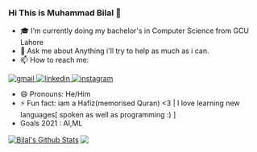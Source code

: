 ### Hi This is Muhammad Bilal 👋

- 🎓 I’m currently doing my bachelor's in Computer Science from GCU Lahore
- 💬 Ask me about Anything i'll try to help as much as i can.
- 📫 How to reach me: 
<a href="mailto:mbilal.sajjad951@gmail.com" target="_blank" rel="nofollow noopener noreferrer">
  <img alt="gmail" src="https://img.shields.io/badge/gmail-%23D14836.svg?&style=for-the-badge&logo=Gmail&logoColor=white"/>
</a>
<a href="https://www.linkedin.com/in/mobilal951/" target="_blank" rel="nofollow noopener noreferrer">
  <img alt="linkedin" src="https://img.shields.io/badge/linkedin-%230077B5.svg?&style=for-the-badge&logo=linkedIn&logoColor=white"/>
</a>
<a href="https://www.instagram.com/mohammad_bilal951/" target="_blank" rel="nofollow noopener noreferrer">
  <img alt="instagram" src="https://img.shields.io/badge/instagram-%23D14836.svg?&style=for-the-badge&logo=instagram&logoColor=white"/>
</a>

- 😄 Pronouns: He/Him
- ⚡ Fun fact: iam a Hafiz(memorised Quran) <3 | I love learning new languages[ spoken as well as programming :) ]
- Goals 2021 : AI,ML

<a href="https://github.com/mohammadbilal951">
<img align="center" alt="Bilal's Github Stats" src="https://github-readme-stats.codestackr.vercel.app/api?username=mohammadbilal951&show_icons=true&hide_border=true&count_private=true&include_all_commits=true&theme=radical" /></a>

<a href="https://github.com/mohammadbilal951">
  <img align="center" src="https://github-readme-stats.anuraghazra1.vercel.app/api/top-langs/?username=mohammadbilal951&layout=compact&theme=radical" />
</a>
